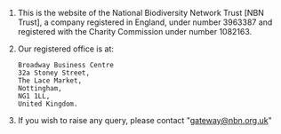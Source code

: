 1.  This is the website of the National Biodiversity Network Trust [NBN Trust], 
    a company registered in England, under number 3963387 and registered with 
    the Charity Commission under number 1082163.

2.	Our registered office is at: 

        Broadway Business Centre
        32a Stoney Street,
        The Lace Market,
        Nottingham,
        NG1 1LL,
        United Kingdom.

3.  If you wish to raise any query, please contact "gateway@nbn.org.uk"